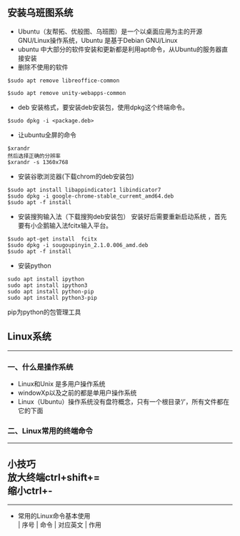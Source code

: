 ## 安装乌班图系统
- Ubuntu（友帮拓、优般图、乌班图）是一个以桌面应用为主的开源GNU/Linux操作系统，Ubuntu 是基于Debian GNU/Linux
- ubuntu 中大部分的软件安装和更新都是利用apt命令，从Ubuntu的服务器直接安装
- 删除不使用的软件
```
$sudo apt remove libreoffice-common

$sudo apt remove unity-webapps-common
```
- deb 安装格式，要安装deb安装包，使用dpkg这个终端命令。
```
$sudo dpkg -i <package.deb>
```
* 让ubuntu全屏的命令
```
$xrandr
然后选择正确的分辨率
$xrandr -s 1360x768
```
* 安装谷歌浏览器(下载chrom的deb安装包)
```
$sudo apt install libappindicator1 libindicator7
$sudo dpkg -i google-chrome-stable_curremt_amd64.deb
$sudo apt -f install
```
* 安装搜狗输入法（下载搜狗deb安装包） 安装好后需要重新启动系统
，首先要有小企鹅输入法fcitx输入平台。
```
$sudo apt-get install  fcitx
$sudo dpkg -i sougoupinyin_2.1.0.006_amd.deb
$sudo apt -f install
```
* 安装python
```
sudo apt install ipython
sudo apt install ipython3
sudo apt install python-pip
sudo apt install python3-pip
```
pip为python的包管理工具
##  Linux系统
--- 
### 一、什么是操作系统
* Linux和Unix 是多用户操作系统
* windowXp以及之前的都是单用户操作系统
* Linux（Ubuntu）操作系统没有盘符概念，只有一个根目录‘/’，所有文件都在它的下面
### 二、Linux常用的终端命令
---
**小技巧**   
放大终端ctrl+shift+=  
缩小ctrl+- 
---
---
* 常用的Linux命令基本使用  
| 序号 | 命令 | 对应英文 | 作用  


